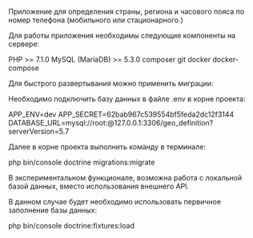 Приложение для определения страны, региона и часового пояса по номер телефона (мобильного или стационарного.)

Для работы приложения необходимы следующие компоненты на сервере:

PHP >= 7.1.0
MySQL (MariaDB) >= 5.3.0
composer
git
docker
docker-compose

Для быстрого развертывания можно применить миграции:

Необходимо подключить базу данных в файле .env в корне проекта:

APP_ENV=dev
APP_SECRET=62bab967c539554bf5feda2dc12f3144
DATABASE_URL=mysql://root:@127.0.0.1:3306/geo_definition?serverVersion=5.7

Далее в корне проекта выполнить команду в терминале:

php bin/console doctrine migrations:migrate

В экспериментальном функционале, возможна работа с локальной базой данных, вместо использования внешнего API.

В данном случае будет необходимо использовать первичное заполнение базы данных:

php bin/console doctrine:fixtures:load


